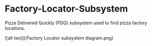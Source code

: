 # Factory-Locator-Subsystem
Pizza Delivered Quickly (PDQ) subsystem used to find pizza factory locations.

![alt text](/Factory Locator subsystem diagram.png)
